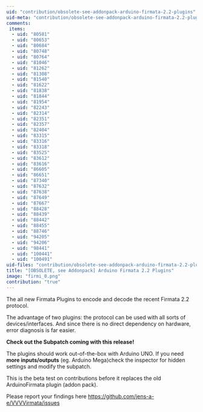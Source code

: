 ```yaml
---
uid: "contribution/obsolete-see-addonpack-arduino-firmata-2.2-plugins"
uid-meta: "contribution/obsolete-see-addonpack-arduino-firmata-2.2-plugins-meta"
comments: 
 items: 
  - uid: "80581"
  - uid: "80653"
  - uid: "80684"
  - uid: "80748"
  - uid: "80764"
  - uid: "81046"
  - uid: "81262"
  - uid: "81308"
  - uid: "81540"
  - uid: "81622"
  - uid: "81838"
  - uid: "81844"
  - uid: "81954"
  - uid: "82243"
  - uid: "82314"
  - uid: "82351"
  - uid: "82357"
  - uid: "82404"
  - uid: "83315"
  - uid: "83316"
  - uid: "83318"
  - uid: "83525"
  - uid: "83612"
  - uid: "83616"
  - uid: "86605"
  - uid: "86651"
  - uid: "87340"
  - uid: "87632"
  - uid: "87638"
  - uid: "87649"
  - uid: "87667"
  - uid: "88428"
  - uid: "88439"
  - uid: "88442"
  - uid: "88455"
  - uid: "88746"
  - uid: "94205"
  - uid: "94206"
  - uid: "98441"
  - uid: "100441"
  - uid: "100491"
uid-files: "contribution/obsolete-see-addonpack-arduino-firmata-2.2-plugins-files"
title: "[OBSOLETE, see Addonpack] Arduino Firmata 2.2 Plugins"
image: "firmi_0.png"
contribution: "true"
---
```


The all new Firmata Plugins to encode and decode the recent Firmata 2.2 protocol.

The advantage of two plugins: the protocol can be used with all sorts of devices/interfaces. And since there is no direct dependency on hardware, error diagnosis is far easier.

**Check out the Subpatch coming with this release!**

The plugins should work out-of-the-box with Arduino UNO. If you need **more inputs/outputs** (eg. Arduino Mega)check the inspector for hidden settings and modify the subpatch.

This is the beta test on contributions before it replaces the old ArduinoFirmata plugin (addon pack).

Please report your findings here
<https://github.com/jens-a-e/VVVVirmata/issues>